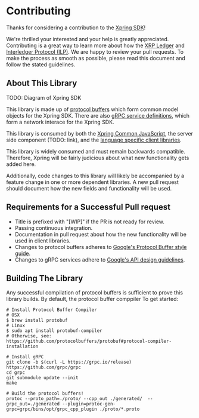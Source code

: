 # Contributing

Thanks for considering a contribution to the [Xpring SDK](https://github.com/xpring-eng/xpring-sdk)!

We're thrilled your interested and your help is greatly appreciated. Contributing is a great way to learn more about how the [XRP Ledger](https://xrpl.org) and [Interledger Protocol (ILP)](https://interledger.org/). We are happy to review your pull requests. To make the process as smooth as possible, please read this document and follow the stated guidelines.

## About This Library

TODO: Diagram of Xpring SDK

This library is made up of [protocol buffers](https://developers.google.com/protocol-buffers) which form common model objects for the Xpring SDK. There are also [gRPC service definitions](https://grpc.io), which form a network interace for the Xpring SDK.

This library is consumed by both the [Xpring Common JavaScript](https://github.com/xpring-eng/xpring-common-js), the server side component (TODO: link), and the [language specific client libraries](https://github.com/xpring-eng/xpring-sdk#client-side-libraries).

This library is widely consumed and must remain backwards compatible. Therefore, Xpring will be fairly judicious about what new functionality gets added here.

Additionally, code changes to this library will likely be accompanied by a feature change in one or more dependent libraries. A new pull request should document how the new fields and functionality will be used.

## Requirements for a Successful Pull request

- Title is prefixed with "[WIP]" if the PR is not ready for review.
- Passing continuous integration.
- Documentation in pull request about how the new functionality will be used in client libraries.
- Changes to protocol buffers adheres to [Google's Protocol Buffer style guide](https://developers.google.com/protocol-buffers/docs/style).
- Changes to gRPC services adhere to [Google's API design guidelines](https://cloud.google.com/apis/design/).

## Building The Library

Any successful compilation of protocol buffers is sufficient to prove this library builds. By default, the protocol buffer comppiler  To get started:
```
# Install Protocol Buffer Compiler
# OSX
$ brew install protobuf
# Linux
$ sudo apt install protobuf-compiler
# Otherwise, see: https://github.com/protocolbuffers/protobuf#protocol-compiler-installation

# Install gRPC
git clone -b $(curl -L https://grpc.io/release) https://github.com/grpc/grpc
cd grpc
git submodule update --init
make

# Build the protocol buffers!
protoc --proto_path=./proto/ --cpp_out ./generated/  --grpc_out=./generated --plugin=protoc-gen-grpc=grpc/bins/opt/grpc_cpp_plugin ./proto/*.proto
```
